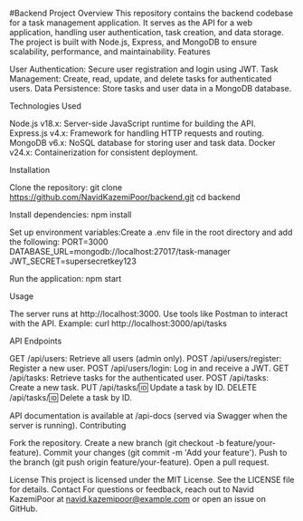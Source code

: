#Backend Project
Overview
This repository contains the backend codebase for a task management application. It serves as the API for a web application, handling user authentication, task creation, and data storage. The project is built with Node.js, Express, and MongoDB to ensure scalability, performance, and maintainability.
Features

User Authentication: Secure user registration and login using JWT.
Task Management: Create, read, update, and delete tasks for authenticated users.
Data Persistence: Store tasks and user data in a MongoDB database.

Technologies Used

Node.js v18.x: Server-side JavaScript runtime for building the API.
Express.js v4.x: Framework for handling HTTP requests and routing.
MongoDB v6.x: NoSQL database for storing user and task data.
Docker v24.x: Containerization for consistent deployment.

Installation

Clone the repository:
git clone https://github.com/NavidKazemiPoor/backend.git
cd backend


Install dependencies:
npm install


Set up environment variables:Create a .env file in the root directory and add the following:
PORT=3000
DATABASE_URL=mongodb://localhost:27017/task-manager
JWT_SECRET=supersecretkey123


Run the application:
npm start



Usage

The server runs at http://localhost:3000.
Use tools like Postman to interact with the API. Example: curl http://localhost:3000/api/tasks



API Endpoints

GET /api/users: Retrieve all users (admin only).
POST /api/users/register: Register a new user.
POST /api/users/login: Log in and receive a JWT.
GET /api/tasks: Retrieve tasks for the authenticated user.
POST /api/tasks: Create a new task.
PUT /api/tasks/:id: Update a task by ID.
DELETE /api/tasks/:id: Delete a task by ID.

API documentation is available at /api-docs (served via Swagger when the server is running).
Contributing

Fork the repository.
Create a new branch (git checkout -b feature/your-feature).
Commit your changes (git commit -m 'Add your feature').
Push to the branch (git push origin feature/your-feature).
Open a pull request.

License
This project is licensed under the MIT License. See the LICENSE file for details.
Contact
For questions or feedback, reach out to Navid KazemiPoor at navid.kazemipoor@example.com or open an issue on GitHub.
